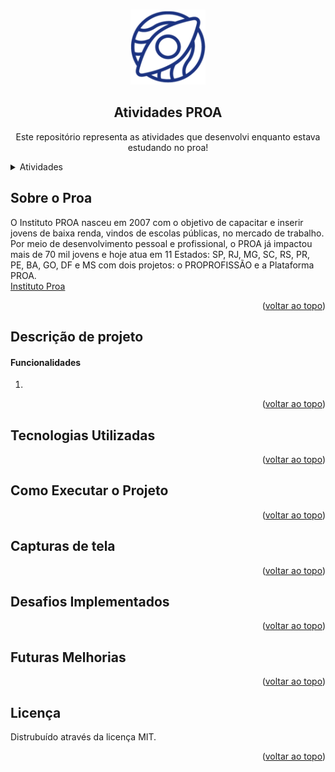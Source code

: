 <!-- Usei este modelo como base de edição: https://github.com/othneildrew/Best-README-Template -->
<a id="readme-top"></a>
<!--
*** Caso queira mudar qualquercoisa aqui, pode enviar seu 
*** commit alterando o que deseja :D
-->

<!-- PROJECT LOGO -->
<br />
<div align="center">
  <img src="images/proa-logo.png" alt="Logo" width="120" height="120">
  
  <h2 align="center">Atividades PROA</h2>

  <p align="center">
    Este repositório representa as atividades que desenvolvi enquanto estava estudando no proa!
    <br/>
  </p>
</div>
<!-- END: PROJECT LOGO -->

<!-- Tabela de resumo -->
<details>
  <summary>Atividades</summary>
  <ol>
    <!-- Primeiro: Sobre -->
    <li>
      <a href="#sobre-o-proa">Sobre o Proa</a>
    </li>
    <!-- Segundo: Descrição (com sublista) -->
    <li>
      <a href="#desc">Descrição</a>
      <ul>
        <li><a href="#func">Funcionalidades</a></li>
      </ul>
    </li>
    <!-- Terceiro: Tecnologias Usadas -->
    <li>
      <a href="#tech">Tecnologias Usadas</a>
    </li>
    <!-- Quarto: Como executar o projeto -->
    <li>
      <a href="#exec">Como Executar o Projeto</a>
    </li>
    <!-- Quinto: Capturas de tela -->
    <li>
      <a href="#prints">Capturas de tela</a>
    </li>
    <!-- Sexto: Desafios -->
    <li>
      <a href="#extras">Desafios Implementados</a>
    </li>
    <!-- Sétimo: Futuras Melhorias -->
    <li>
      <a href="#plans">Futuras Melhorias</a>
    </li>
    <!-- Oitavo: Licença -->
    <li>
      <a href="#license">Licença</a>
    </li>
  </ol>
</details>
<!-- END: Tabela de resumo -->

<!-- SOBRE O PROA -->
## Sobre o Proa
<a id="#sobre-o-proa"></a>
O Instituto PROA nasceu em 2007 com o objetivo de capacitar e inserir jovens de baixa renda, vindos de escolas públicas, no mercado de trabalho. Por meio de desenvolvimento pessoal e profissional, o PROA já impactou mais de 70 mil jovens e hoje atua em 11 Estados: SP, RJ, MG, SC, RS, PR, PE, BA, GO, DF e MS com dois projetos: o PROPROFISSÃO e a Plataforma PROA.
</br>
<a href="https://www.proa.org.br">Instituto Proa</a>

<p align="right">(<a href="#readme-top">voltar ao topo</a>)</p>

<!-- Descrição de projeto -->
## Descrição de projeto
<a id="#desc"></a>


<!-- Funcionalidades -->
#### Funcionalidades
<a id="#func"></a>
  <ol>
    <li>      
    </li>
  </ol>  
<!-- END: Funcionalidades -->

<p align="right">(<a href="#readme-top">voltar ao topo</a>)</p>
<!-- END: Descrição de projeto -->

<!-- Tecnologias -->
## Tecnologias Utilizadas
<a id="#tech"></a>


<p align="right">(<a href="#readme-top">voltar ao topo</a>)</p>
<!-- END: Tecnologias -->

<!-- Como Executar o Projeto -->
## Como Executar o Projeto
<a id="#exec"></a>


<p align="right">(<a href="#readme-top">voltar ao topo</a>)</p>
<!-- END: Como Executar o Projeto -->

<!-- Capturas de tela -->
## Capturas de tela
<a id="#prints"></a>


<p align="right">(<a href="#readme-top">voltar ao topo</a>)</p>
<!-- END: Capturas de tela -->

<!-- Desafios Implementados -->
## Desafios Implementados
<a id="#extras"></a>


<p align="right">(<a href="#readme-top">voltar ao topo</a>)</p>
<!-- END: Desafios Implementados -->

<!-- Futuras Melhorias -->
## Futuras Melhorias
<a id="#plans"></a>


<p align="right">(<a href="#readme-top">voltar ao topo</a>)</p>
<!-- END: Futuras Melhorias -->

<!-- LICENSE -->
## Licença
<a id="#license"></a>

Distrubuído através da licença MIT.

<p align="right">(<a href="#readme-top">voltar ao topo</a>)</p>
<!-- END: LICENSE -->